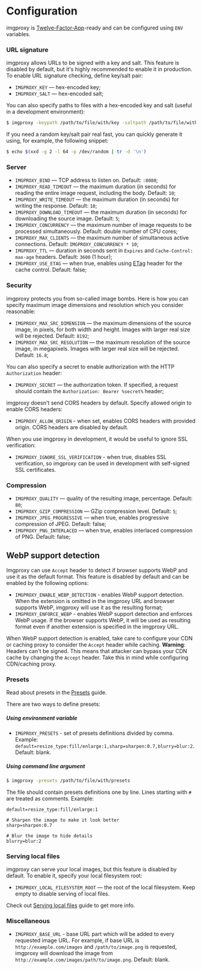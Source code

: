 # Configuration

imgproxy is [Twelve-Factor-App](https://12factor.net/)-ready and can be configured using `ENV` variables.

### URL signature

imgproxy allows URLs to be signed with a key and salt. This feature is disabled by default, but it's highly recommended to enable it in production. To enable URL signature checking, define key/salt pair:

* `IMGPROXY_KEY` — hex-encoded key;
* `IMGPROXY_SALT` — hex-encoded salt;

You can also specify paths to files with a hex-encoded key and salt (useful in a development environment):

```bash
$ imgproxy -keypath /path/to/file/with/key -saltpath /path/to/file/with/salt
```

If you need a random key/salt pair real fast, you can quickly generate it using, for example, the following snippet:

```bash
$ echo $(xxd -g 2 -l 64 -p /dev/random | tr -d '\n')
```

### Server

* `IMGPROXY_BIND` — TCP address to listen on. Default: `:8080`;
* `IMGPROXY_READ_TIMEOUT` — the maximum duration (in seconds) for reading the entire image request, including the body. Default: `10`;
* `IMGPROXY_WRITE_TIMEOUT` — the maximum duration (in seconds) for writing the response. Default: `10`;
* `IMGPROXY_DOWNLOAD_TIMEOUT` — the maximum duration (in seconds) for downloading the source image. Default: `5`;
* `IMGPROXY_CONCURRENCY` — the maximum number of image requests to be processed simultaneously. Default: double number of CPU cores;
* `IMGPROXY_MAX_CLIENTS` — the maximum number of simultaneous active connections. Default: `IMGPROXY_CONCURRENCY * 10`;
* `IMGPROXY_TTL` — duration in seconds sent in `Expires` and `Cache-Control: max-age` headers. Default: `3600` (1 hour);
* `IMGPROXY_USE_ETAG` — when true, enables using [ETag](https://en.wikipedia.org/wiki/HTTP_ETag) header for the cache control. Default: false;

### Security

imgproxy protects you from so-called image bombs. Here is how you can specify maximum image dimensions and resolution which you consider reasonable:

* `IMGPROXY_MAX_SRC_DIMENSION` — the maximum dimensions of the source image, in pixels, for both width and height. Images with larger real size will be rejected. Default: `8192`;
* `IMGPROXY_MAX_SRC_RESOLUTION` — the maximum resolution of the source image, in megapixels. Images with larger real size will be rejected. Default: `16.8`;

You can also specify a secret to enable authorization with the HTTP `Authorization` header:

* `IMGPROXY_SECRET` — the authorization token. If specified, a request should contain the `Authorization: Bearer %secret%` header;

imgproxy doesn't send CORS headers by default. Specify allowed origin to enable CORS headers:

* `IMGPROXY_ALLOW_ORIGIN` - when set, enables CORS headers with provided origin. CORS headers are disabled by default.

When you use imgproxy in development, it would be useful to ignore SSL verification:

* `IMGPROXY_IGNORE_SSL_VERIFICATION` - when true, disables SSL verification, so imgproxy can be used in development with self-signed SSL certificates.

### Compression

* `IMGPROXY_QUALITY` — quality of the resulting image, percentage. Default: `80`;
* `IMGPROXY_GZIP_COMPRESSION` — GZip compression level. Default: `5`;
* `IMGPROXY_JPEG_PROGRESSIVE` — when true, enables progressive compression of JPEG. Default: false;
* `IMGPROXY_PNG_INTERLACED` — when true, enables interlaced compression of PNG. Default: false;

## WebP support detection

Imgproxy can use `Accept` header to detect if browser supports WebP and use it as the default format. This feature is disabled by default and can be enabled by the following options:

* `IMGPROXY_ENABLE_WEBP_DETECTION` - enables WebP support detection. When the extension is omitted in the imgproxy URL and browser supports WebP, imgproxy will use it as the resulting format;
* `IMGPROXY_ENFORCE_WEBP` - enables WebP support detection and enforces WebP usage. If the browser supports WebP, it will be used as resulting format even if another extension is specified in the imgproxy URL.

When WebP support detection is enabled, take care to configure your CDN or caching proxy to consider the `Accept` header while caching.
**Warning**: Headers can't be signed. This means that attacker can bypass your CDN cache by changing the `Accept` header. Take this in mind while configuring CDN/caching proxy.

### Presets

Read about presets in the [Presets](../docs/presets.md) guide.

There are two ways to define presets:

##### Using environment variable

* `IMGPROXY_PRESETS` - set of presets definitions divided by comma. Example: `default=resize_type:fill/enlarge:1,sharp=sharpen:0.7,blurry=blur:2`. Default: blank.

##### Using command line argument

```bash
$ imgproxy -presets /path/to/file/with/presets
```

The file should contain presets definitions one by line. Lines starting with `#` are treated as comments. Example:

```
default=resize_type:fill/enlarge:1

# Sharpen the image to make it look better
sharp=sharpen:0.7

# Blur the image to hide details
blurry=blur:2
```

### Serving local files

imgproxy can serve your local images, but this feature is disabled by default. To enable it, specify your local filesystem root:

* `IMGPROXY_LOCAL_FILESYSTEM_ROOT` — the root of the local filesystem. Keep empty to disable serving of local files.

Check out [Serving local files](../docs/serving_local_files.md) guide to get more info.

### Miscellaneous

* `IMGPROXY_BASE_URL` - base URL part which will be added to every requested image URL. For example, if base URL is `http://example.com/images` and `/path/to/image.png` is requested, imgproxy will download the image from `http://example.com/images/path/to/image.png`. Default: blank.

